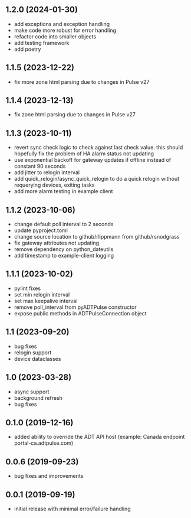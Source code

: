 ## 1.2.0 (2024-01-30)

* add exceptions and exception handling
* make code more robust for error handling
* refactor code into smaller objects
* add testing framework
* add poetry

## 1.1.5 (2023-12-22)

* fix more zone html parsing due to changes in Pulse v27

## 1.1.4 (2023-12-13)

* fix zone html parsing due to changes in Pulse v27

## 1.1.3 (2023-10-11)

* revert sync check logic to check against last check value.  this should hopefully fix the problem of HA alarm status not updating
* use exponential backoff for gateway updates if offline instead of constant 90 seconds
* add jitter to relogin interval
* add quick_relogin/async_quick_relogin to do a quick relogin without requerying devices, exiting tasks
* add more alarm testing in example client

## 1.1.2 (2023-10-06)

* change default poll interval to 2 seconds
* update pyproject.toml
* change source location to github/rlippmann from github/rsnodgrass
* fix gateway attributes not updating
* remove dependency on python_dateutils
* add timestamp to example-client logging

## 1.1.1 (2023-10-02)

* pylint fixes
* set min relogin interval
* set max keepalive interval
* remove poll_interval from pyADTPulse constructor
* expose public methods in ADTPulseConnection object

## 1.1 (2023-09-20)

* bug fixes
* relogin support
* device dataclasses

## 1.0 (2023-03-28)

* async support
* background refresh
* bug fixes

## 0.1.0 (2019-12-16)

* added ability to override the ADT API host (example: Canada endpoint portal-ca.adtpulse.com)

## 0.0.6 (2019-09-23)

* bug fixes and improvements

## 0.0.1 (2019-09-19)

* initial release with minimal error/failure handling
